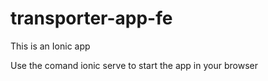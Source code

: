 # transporter-app-fe

This is an Ionic app

Use the comand ionic serve to start the app in your browser
